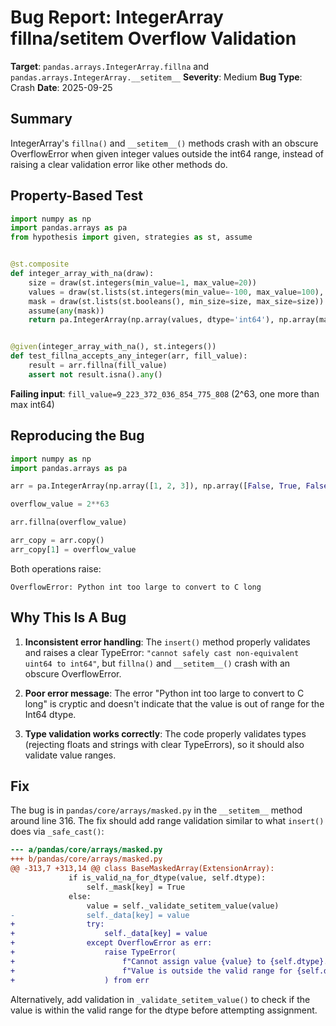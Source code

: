 # Bug Report: IntegerArray fillna/setitem Overflow Validation

**Target**: `pandas.arrays.IntegerArray.fillna` and `pandas.arrays.IntegerArray.__setitem__`
**Severity**: Medium
**Bug Type**: Crash
**Date**: 2025-09-25

## Summary

IntegerArray's `fillna()` and `__setitem__()` methods crash with an obscure OverflowError when given integer values outside the int64 range, instead of raising a clear validation error like other methods do.

## Property-Based Test

```python
import numpy as np
import pandas.arrays as pa
from hypothesis import given, strategies as st, assume


@st.composite
def integer_array_with_na(draw):
    size = draw(st.integers(min_value=1, max_value=20))
    values = draw(st.lists(st.integers(min_value=-100, max_value=100), min_size=size, max_size=size))
    mask = draw(st.lists(st.booleans(), min_size=size, max_size=size))
    assume(any(mask))
    return pa.IntegerArray(np.array(values, dtype='int64'), np.array(mask, dtype='bool'))


@given(integer_array_with_na(), st.integers())
def test_fillna_accepts_any_integer(arr, fill_value):
    result = arr.fillna(fill_value)
    assert not result.isna().any()
```

**Failing input**: `fill_value=9_223_372_036_854_775_808` (2^63, one more than max int64)

## Reproducing the Bug

```python
import numpy as np
import pandas.arrays as pa

arr = pa.IntegerArray(np.array([1, 2, 3]), np.array([False, True, False]))

overflow_value = 2**63

arr.fillna(overflow_value)

arr_copy = arr.copy()
arr_copy[1] = overflow_value
```

Both operations raise:
```
OverflowError: Python int too large to convert to C long
```

## Why This Is A Bug

1. **Inconsistent error handling**: The `insert()` method properly validates and raises a clear TypeError: `"cannot safely cast non-equivalent uint64 to int64"`, but `fillna()` and `__setitem__()` crash with an obscure OverflowError.

2. **Poor error message**: The error "Python int too large to convert to C long" is cryptic and doesn't indicate that the value is out of range for the Int64 dtype.

3. **Type validation works correctly**: The code properly validates types (rejecting floats and strings with clear TypeErrors), so it should also validate value ranges.

## Fix

The bug is in `pandas/core/arrays/masked.py` in the `__setitem__` method around line 316. The fix should add range validation similar to what `insert()` does via `_safe_cast()`:

```diff
--- a/pandas/core/arrays/masked.py
+++ b/pandas/core/arrays/masked.py
@@ -313,7 +313,14 @@ class BaseMaskedArray(ExtensionArray):
             if is_valid_na_for_dtype(value, self.dtype):
                 self._mask[key] = True
             else:
                 value = self._validate_setitem_value(value)
-                self._data[key] = value
+                try:
+                    self._data[key] = value
+                except OverflowError as err:
+                    raise TypeError(
+                        f"Cannot assign value {value} to {self.dtype}. "
+                        f"Value is outside the valid range for {self.dtype.name}."
+                    ) from err
```

Alternatively, add validation in `_validate_setitem_value()` to check if the value is within the valid range for the dtype before attempting assignment.
